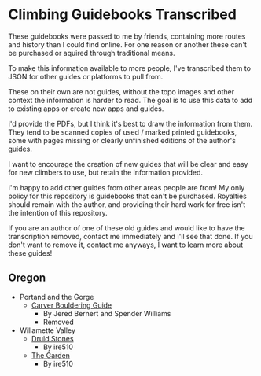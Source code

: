 # Climbing Guidebooks Transcribed

These guidebooks were passed to me by friends, containing more routes and history than I could find online. For one reason or another these can't be purchased or aquired through traditional means.

To make this information available to more people, I've transcribed them to JSON for other guides or platforms to pull from.

These on their own are not guides, without the topo images and other context the information is harder to read. The goal is to use this data to add to existing apps or create new apps and guides.

I'd provide the PDFs, but I think it's best to draw the information from them. They tend to be scanned copies of used / marked printed guidebooks, some with pages missing or clearly unfinished editions of the author's guides.

I want to encourage the creation of new guides that will be clear and easy for new climbers to use, but retain the information provided.

I'm happy to add other guides from other areas people are from! My only policy for this repository is guidebooks that can't be purchased. Royalties should remain with the author, and providing their hard work for free isn't the intention of this repository.

If you are an author of one of these old guides and would like to have the transcription removed, contact me immediately and I'll see that done. If you don't want to remove it, contact me anyways, I want to learn more about these guides!

## Oregon

- Portand and the Gorge
  - [Carver Bouldering Guide]()
    - By Jered Bernert and Spender Williams
    - Removed
- Willamette Valley
  - [Druid Stones](https://github.com/andyruwruw/climbing-guidebooks-transcribed/blob/main/oregon/willamette-valley/druid-stones.json)
    - By ire510
  - [The Garden](https://github.com/andyruwruw/climbing-guidebooks-transcribed/blob/main/oregon/willamette-valley/the-garden.json)
    - By ire510
